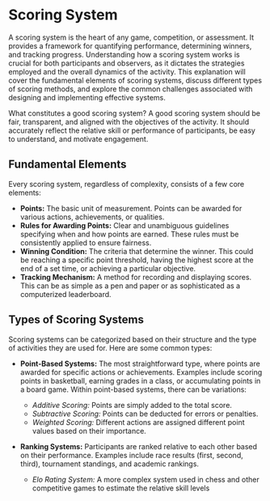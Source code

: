 # Scoring System

A scoring system is the heart of any game, competition, or assessment. It provides a framework for quantifying performance, determining winners, and tracking progress. Understanding how a scoring system works is crucial for both participants and observers, as it dictates the strategies employed and the overall dynamics of the activity. This explanation will cover the fundamental elements of scoring systems, discuss different types of scoring methods, and explore the common challenges associated with designing and implementing effective systems.

What constitutes a good scoring system? A good scoring system should be fair, transparent, and aligned with the objectives of the activity. It should accurately reflect the relative skill or performance of participants, be easy to understand, and motivate engagement.

## Fundamental Elements

Every scoring system, regardless of complexity, consists of a few core elements:

*   **Points:** The basic unit of measurement. Points can be awarded for various actions, achievements, or qualities.
*   **Rules for Awarding Points:** Clear and unambiguous guidelines specifying when and how points are earned. These rules must be consistently applied to ensure fairness.
*   **Winning Condition:** The criteria that determine the winner. This could be reaching a specific point threshold, having the highest score at the end of a set time, or achieving a particular objective.
*   **Tracking Mechanism:** A method for recording and displaying scores. This can be as simple as a pen and paper or as sophisticated as a computerized leaderboard.

## Types of Scoring Systems

Scoring systems can be categorized based on their structure and the type of activities they are used for. Here are some common types:

*   **Point-Based Systems:** The most straightforward type, where points are awarded for specific actions or achievements. Examples include scoring points in basketball, earning grades in a class, or accumulating points in a board game. Within point-based systems, there can be variations:
    *   *Additive Scoring:* Points are simply added to the total score.
    *   *Subtractive Scoring:* Points can be deducted for errors or penalties.
    *   *Weighted Scoring:* Different actions are assigned different point values based on their importance.

*   **Ranking Systems:** Participants are ranked relative to each other based on their performance. Examples include race results (first, second, third), tournament standings, and academic rankings.
    *   *Elo Rating System:* A more complex system used in chess and other competitive games to estimate the relative skill levels